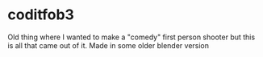 # coditfob3
Old thing where I wanted to make a "comedy" first person shooter but this is all that came out of it. Made in some older blender version